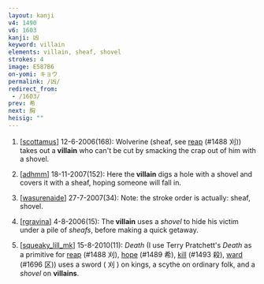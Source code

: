 ```yaml
---
layout: kanji
v4: 1490
v6: 1603
kanji: 凶
keyword: villain
elements: villain, sheaf, shovel
strokes: 4
image: E587B6
on-yomi: キョウ
permalink: /凶/
redirect_from:
 - /1603/
prev: 希
next: 胸
heisig: ""
---
```


1) [<a href="http://kanji.koohii.com/profile/scottamus">scottamus</a>] 12-6-2006(168): Wolverine (sheaf, see <a href="../v4/1488.html">reap</a> (#1488 刈)) takes out a<strong> villain</strong> who can&#039;t be cut by smacking the crap out of him with a shovel.

2) [<a href="http://kanji.koohii.com/profile/adhmm">adhmm</a>] 18-11-2007(152): Here the<strong> villain</strong> digs a hole with a shovel and covers it with a sheaf, hoping someone will fall in.

3) [<a href="http://kanji.koohii.com/profile/wasurenaide">wasurenaide</a>] 27-7-2007(34): Note: the stroke order is actually: sheaf, shovel.

4) [<a href="http://kanji.koohii.com/profile/rgravina">rgravina</a>] 4-8-2006(15): The<strong> villain</strong> uses a <em>shovel</em> to hide his victim under a pile of <em>sheafs</em>, before making a quick getaway.

5) [<a href="http://kanji.koohii.com/profile/squeaky_lill_mk">squeaky_lill_mk</a>] 15-8-2010(11): <em>Death</em> (I use Terry Pratchett&#039;s <em>Death</em> as a primitive for <a href="../v4/1488.html">reap</a> (#1488 刈), <a href="../v4/1489.html">hope</a> (#1489 希), <a href="../v4/1493.html">kill</a> (#1493 殺), <a href="../v4/1696.html">ward</a> (#1696 区)) uses a sword ( 刈 ) on kings, a scythe on ordinary folk, and a <em>shovel</em> on <strong>villains</strong>.

